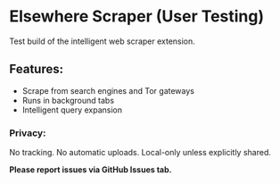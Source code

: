 # Elsewhere Scraper (User Testing)

Test build of the intelligent web scraper extension.

## Features:
- Scrape from search engines and Tor gateways
- Runs in background tabs
- Intelligent query expansion

### Privacy:
No tracking. No automatic uploads. Local-only unless explicitly shared.

**Please report issues via GitHub Issues tab.**